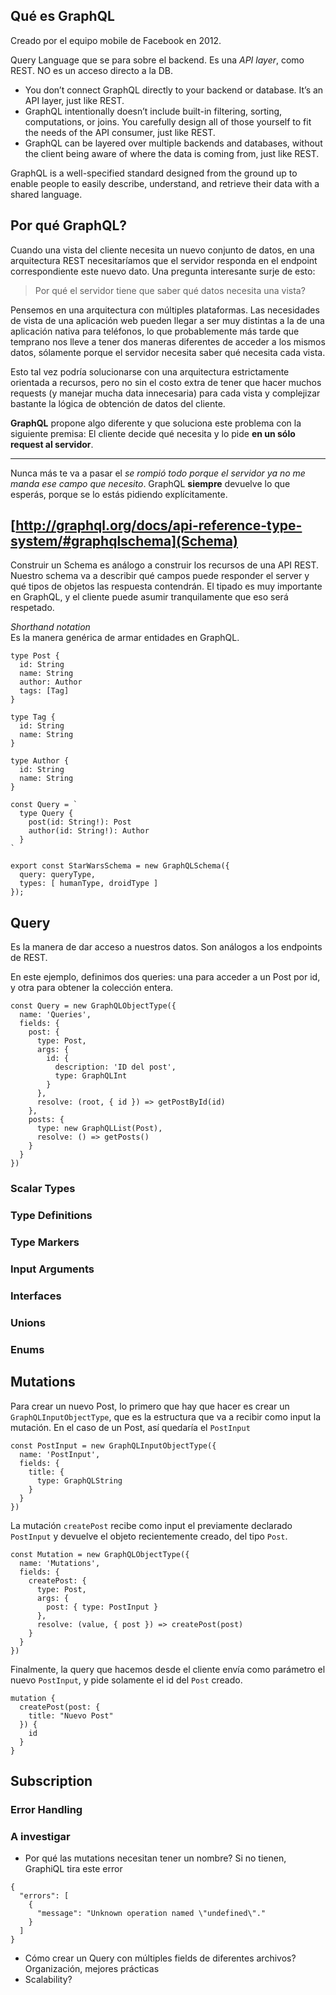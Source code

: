 ## Qué es GraphQL

Creado por el equipo mobile de Facebook en 2012.

Query Language que se para sobre el backend. Es una _API layer_, como REST. NO es un acceso directo a la DB.

- You don’t connect GraphQL directly to your backend or database. It’s an API layer, just like REST.
- GraphQL intentionally doesn’t include built-in filtering, sorting, computations, or joins. You carefully design all of those yourself to fit the needs of the API consumer, just like REST.
- GraphQL can be layered over multiple backends and databases, without the client being aware of where the data is coming from, just like REST.

GraphQL is a well-specified standard designed from the ground up to enable people to easily describe, understand, and retrieve their data with a shared language.

## Por qué GraphQL?

Cuando una vista del cliente necesita un nuevo conjunto de datos, en una arquitectura REST necesitaríamos que el servidor responda en el endpoint correspondiente este nuevo dato. Una pregunta interesante surje de esto:

> Por qué el servidor tiene que saber qué datos necesita una vista?

Pensemos en una arquitectura con múltiples plataformas. Las necesidades de vista de una aplicación web pueden llegar a ser muy distintas a la de una aplicación nativa para teléfonos, lo que probablemente más tarde que temprano nos lleve a tener dos maneras diferentes de acceder a los mismos datos, sólamente porque el servidor necesita saber qué necesita cada vista.

Esto tal vez podría solucionarse con una arquitectura estrictamente orientada a recursos, pero no sin el costo extra de tener que hacer muchos requests (y manejar mucha data innecesaria) para cada vista y complejizar bastante la lógica de obtención de datos del cliente.

**GraphQL** propone algo diferente y que soluciona este problema con la siguiente premisa: El cliente decide qué necesita y lo pide **en un sólo request al servidor**.

---

Nunca más te va a pasar el _se rompió todo porque el servidor ya no me manda ese campo que necesito_. GraphQL **siempre** devuelve lo que esperás, porque se lo estás pidiendo explícitamente.

## [http://graphql.org/docs/api-reference-type-system/#graphqlschema](Schema)
Construir un Schema es análogo a construir los recursos de una API REST. Nuestro schema va a describir qué campos puede responder el server y qué tipos de objetos las respuesta contendrán.
El tipado es muy importante en GraphQL, y el cliente puede asumir tranquilamente que eso será respetado.

*Shorthand notation*  
Es la manera genérica de armar entidades en GraphQL.

```
type Post {
  id: String
  name: String
  author: Author
  tags: [Tag]
}

type Tag {
  id: String
  name: String
}

type Author {
  id: String
  name: String
}

const Query = `
  type Query {
    post(id: String!): Post
    author(id: String!): Author
  }
`

export const StarWarsSchema = new GraphQLSchema({
  query: queryType,
  types: [ humanType, droidType ]
});
```

## Query

Es la manera de dar acceso a nuestros datos. Son análogos a los endpoints de REST.

En este ejemplo, definimos dos queries: una para acceder a un Post por id, y otra para obtener la colección entera.

```
const Query = new GraphQLObjectType({
  name: 'Queries',
  fields: {
    post: {
      type: Post,
      args: {
        id: {
          description: 'ID del post',
          type: GraphQLInt
        }
      },
      resolve: (root, { id }) => getPostById(id)
    },
    posts: {
      type: new GraphQLList(Post),
      resolve: () => getPosts()
    }
  }
})
```

### Scalar Types


### Type Definitions

### Type Markers

### Input Arguments

### Interfaces

### Unions

### Enums

## Mutations

Para crear un nuevo Post, lo primero que hay que hacer es crear un `GraphQLInputObjectType`, que es la estructura que va a recibir como input la mutación. En el caso de un Post, así quedaría el `PostInput`

```
const PostInput = new GraphQLInputObjectType({
  name: 'PostInput',
  fields: {
    title: {
      type: GraphQLString
    }
  }
})
```

La mutación `createPost` recibe como input el previamente declarado `PostInput` y devuelve el objeto recientemente creado, del tipo `Post`.

```
const Mutation = new GraphQLObjectType({
  name: 'Mutations',
  fields: {
    createPost: {
      type: Post,
      args: {
        post: { type: PostInput }
      },
      resolve: (value, { post }) => createPost(post)
    }
  }
})
```

Finalmente, la query que hacemos desde el cliente envía como parámetro el nuevo `PostInput`, y pide solamente el id del `Post` creado.

```
mutation {
  createPost(post: {
    title: "Nuevo Post"
  }) {
    id
  }
}
```

## Subscription


### Error Handling

### A investigar

- Por qué las mutations necesitan tener un nombre? Si no tienen, GraphiQL tira este error

```
{
  "errors": [
    {
      "message": "Unknown operation named \"undefined\"."
    }
  ]
}
```

- Cómo crear un Query con múltiples fields de diferentes archivos? Organización, mejores prácticas
- Scalability?
